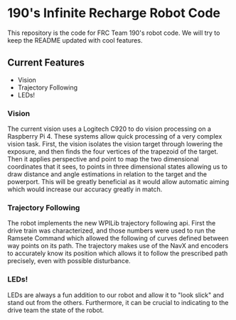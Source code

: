# 190's Infinite Recharge Robot Code

This repository is the code for FRC Team 190's robot code. We will try to keep the README updated with cool features.

## Current Features
 - Vision
 - Trajectory Following
 - LEDs!
 
### Vision

The current vision uses a Logitech C920 to do vision processing on a Raspberry Pi 4. These systems allow quick processing of a very complex vision task. First, the vision isolates the vision target through lowering the exposure, and then finds the four vertices of the trapezoid of the target. Then it applies perspective and point to map the two dimensional coordinates that it sees, to points in three dimensional states allowing us to draw distance and angle estimations in relation to the target and the powerport. This will be greatly beneficial as it would allow automatic aiming which would increase our accuracy greatly in match. 

### Trajectory Following

The robot implements the new WPILib trajectory following api. First the drive train was characterized, and those numbers were used to run the Ramsete Command which allowed the following of curves defined between way points on its path. The trajectory makes use of the NavX and encoders to accurately know its position which allows it to follow the prescribed path precisely, even with possible disturbance.

### LEDs!

LEDs are always a fun addition to our robot and allow it to "look slick" and stand out from the others. Furthermore, it can be crucial to indicating to the drive team the state of the robot.